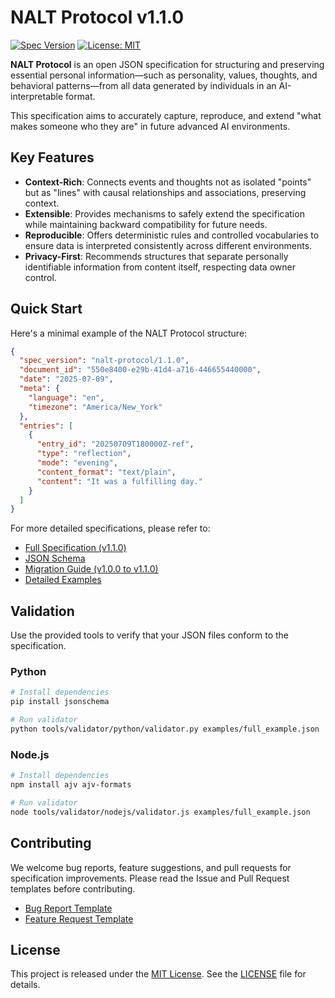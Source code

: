 # NALT Protocol v1.1.0

[![Spec Version](https://img.shields.io/badge/spec-v1.1.0-blue.svg)](spec/v1.1.0.md)
[![License: MIT](https://img.shields.io/badge/License-MIT-yellow.svg)](LICENSE)

**NALT Protocol** is an open JSON specification for structuring and preserving essential personal information—such as personality, values, thoughts, and behavioral patterns—from all data generated by individuals in an AI-interpretable format.

This specification aims to accurately capture, reproduce, and extend "what makes someone who they are" in future advanced AI environments.

## Key Features

* **Context-Rich**: Connects events and thoughts not as isolated "points" but as "lines" with causal relationships and associations, preserving context.
* **Extensible**: Provides mechanisms to safely extend the specification while maintaining backward compatibility for future needs.
* **Reproducible**: Offers deterministic rules and controlled vocabularies to ensure data is interpreted consistently across different environments.
* **Privacy-First**: Recommends structures that separate personally identifiable information from content itself, respecting data owner control.

## Quick Start

Here's a minimal example of the NALT Protocol structure:

```json
{
  "spec_version": "nalt-protocol/1.1.0",
  "document_id": "550e8400-e29b-41d4-a716-446655440000",
  "date": "2025-07-09",
  "meta": {
    "language": "en",
    "timezone": "America/New_York"
  },
  "entries": [
    {
      "entry_id": "20250709T180000Z-ref",
      "type": "reflection",
      "mode": "evening",
      "content_format": "text/plain",
      "content": "It was a fulfilling day."
    }
  ]
}
```

For more detailed specifications, please refer to:

* [Full Specification (v1.1.0)](spec/v1.1.0.md)
* [JSON Schema](schema/v1.1.0/schema.json)
* [Migration Guide (v1.0.0 to v1.1.0)](MIGRATION_v1.0.0_to_v1.1.0.md)
* [Detailed Examples](examples/full_example.json)

## Validation

Use the provided tools to verify that your JSON files conform to the specification.

### Python

```bash
# Install dependencies
pip install jsonschema

# Run validator
python tools/validator/python/validator.py examples/full_example.json
```

### Node.js

```bash
# Install dependencies
npm install ajv ajv-formats

# Run validator
node tools/validator/nodejs/validator.js examples/full_example.json
```

## Contributing

We welcome bug reports, feature suggestions, and pull requests for specification improvements. Please read the Issue and Pull Request templates before contributing.

* [Bug Report Template](.github/ISSUE_TEMPLATE/bug_report.md)
* [Feature Request Template](.github/ISSUE_TEMPLATE/feature_request.md)

## License

This project is released under the [MIT License](LICENSE).
See the [LICENSE](LICENSE) file for details.